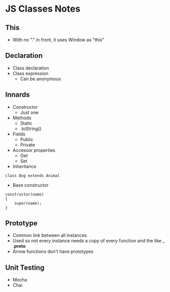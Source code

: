 # JS Classes Notes

## This

- With no "." in front, it uses Window as "this"

## Declaration

- Class declaration
- Class expression
    - Can be anonymous

## Innards

- Constructor
    - Just one
- Methods
    - Static
    - .toString()
- Fields
    - Public
    - Private
- Accessor properties
    - Get
    - Set
- Inheritance
```JS
class Dog extends Animal
```
- Base constructor
```JS
constructor(name)
{
    super(name);
}
```

## Prototype

- Common link between all instances
- Used so not every instance needs a copy of every function and the like
_ .__proto__
- Arrow functions don't have prototypes

## Unit Testing

- Mocha
- Chai
